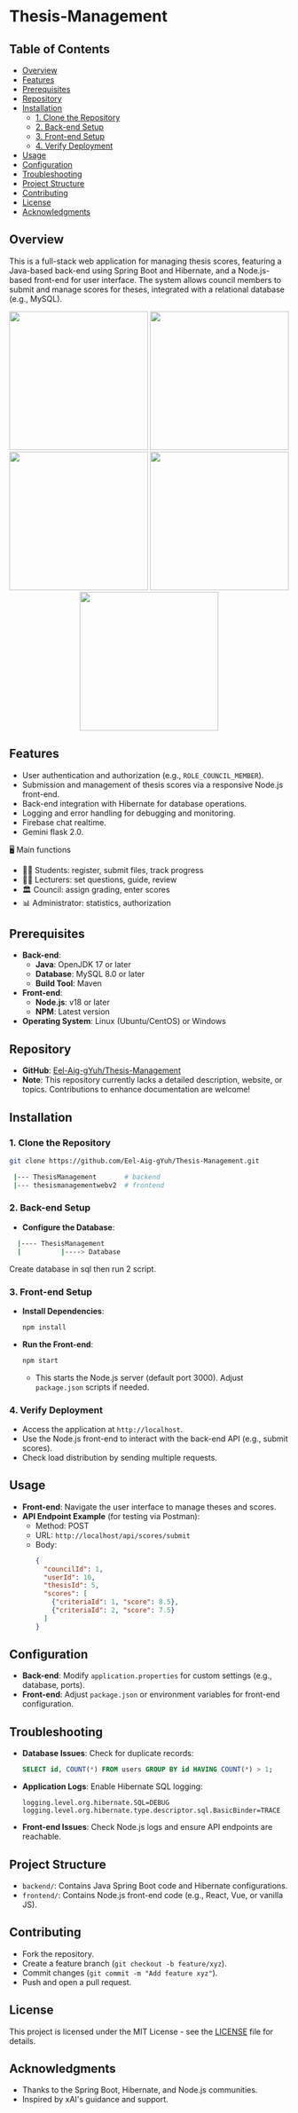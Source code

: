 # Thesis-Management

## Table of Contents
- [Overview](#overview)
- [Features](#features)
- [Prerequisites](#prerequisites)
- [Repository](#repository)
- [Installation](#installation)
  - [1. Clone the Repository](#1-clone-the-repository)
  - [2. Back-end Setup](#2-back-end-setup)
  - [3. Front-end Setup](#3-front-end-setup)
  - [4. Verify Deployment](#5-verify-deployment)
- [Usage](#usage)
- [Configuration](#configuration)
- [Troubleshooting](#troubleshooting)
- [Project Structure](#project-structure)
- [Contributing](#contributing)
- [License](#license)
- [Acknowledgments](#acknowledgments)

## Overview
This is a full-stack web application for managing thesis scores, featuring a Java-based back-end using Spring Boot and Hibernate, and a Node.js-based front-end for user interface. The system allows council members to submit and manage scores for theses, integrated with a relational database (e.g., MySQL). 
<p align="center">
  <img src="https://github.com/Eel-Aig-gYuh/Thesis-Management/blob/main/assert/Screenshot%202025-09-07%20154824.png" width="250" height="250"/>
  <img src="https://github.com/Eel-Aig-gYuh/Thesis-Management/blob/main/assert/Screenshot%202025-09-07%20154941.png" width="250" height="250"/>
  <img src="https://github.com/Eel-Aig-gYuh/Thesis-Management/blob/main/assert/Screenshot%202025-09-07%20155448.png" width="250" height="250"/>
  <img src="https://github.com/Eel-Aig-gYuh/Thesis-Management/blob/main/assert/Screenshot%202025-09-07%20155501.png" width="250" height="250"/>
  <img src="https://github.com/Eel-Aig-gYuh/Thesis-Management/blob/main/assert/Screenshot%202025-09-07%20155515.png" width="250" height="250"/>
</p>

## Features
- User authentication and authorization (e.g., `ROLE_COUNCIL_MEMBER`).
- Submission and management of thesis scores via a responsive Node.js front-end.
- Back-end integration with Hibernate for database operations.
- Logging and error handling for debugging and monitoring.
- Firebase chat realtime.
- Gemini flask 2.0.

🖥️ Main functions
- 👨‍🎓 Students: register, submit files, track progress
- 👩‍🏫 Lecturers: set questions, guide, review
- 🏛️ Council: assign grading, enter scores
- 📊 Administrator: statistics, authorization

## Prerequisites
- **Back-end**:
  - **Java**: OpenJDK 17 or later
  - **Database**: MySQL 8.0 or later
  - **Build Tool**: Maven
- **Front-end**:
  - **Node.js**: v18 or later
  - **NPM**: Latest version
- **Operating System**: Linux (Ubuntu/CentOS) or Windows

## Repository
- **GitHub**: [Eel-Aig-gYuh/Thesis-Management](https://github.com/Eel-Aig-gYuh/Thesis-Management)
- **Note**: This repository currently lacks a detailed description, website, or topics. Contributions to enhance documentation are welcome!

## Installation

### 1. Clone the Repository
```bash
git clone https://github.com/Eel-Aig-gYuh/Thesis-Management.git
```

```bash
 |--- ThesisManagement       # backend
 |--- thesismanagementwebv2  # frontend
```

### 2. Back-end Setup
- **Configure the Database**:
```bash
  |---- ThesisManagement
  |          |----> Database
```
Create database in sql then run 2 script.

### 3. Front-end Setup
- **Install Dependencies**:
  ```bash
  npm install
  ```
- **Run the Front-end**:
  ```bash
  npm start
  ```
  - This starts the Node.js server (default port 3000). Adjust `package.json` scripts if needed.

### 4. Verify Deployment
- Access the application at `http://localhost`.
- Use the Node.js front-end to interact with the back-end API (e.g., submit scores).
- Check load distribution by sending multiple requests.

## Usage
- **Front-end**: Navigate the user interface to manage theses and scores.
- **API Endpoint Example** (for testing via Postman):
  - Method: POST
  - URL: `http://localhost/api/scores/submit`
  - Body:
    ```json
    {
      "councilId": 1,
      "userId": 10,
      "thesisId": 5,
      "scores": [
        {"criteriaId": 1, "score": 8.5},
        {"criteriaId": 2, "score": 7.5}
      ]
    }
    ```

## Configuration
- **Back-end**: Modify `application.properties` for custom settings (e.g., database, ports).
- **Front-end**: Adjust `package.json` or environment variables for front-end configuration.

## Troubleshooting
- **Database Issues**: Check for duplicate records:
  ```sql
  SELECT id, COUNT(*) FROM users GROUP BY id HAVING COUNT(*) > 1;
  ```
- **Application Logs**: Enable Hibernate SQL logging:
  ```
  logging.level.org.hibernate.SQL=DEBUG
  logging.level.org.hibernate.type.descriptor.sql.BasicBinder=TRACE
  ```
- **Front-end Issues**: Check Node.js logs and ensure API endpoints are reachable.

## Project Structure
- `backend/`: Contains Java Spring Boot code and Hibernate configurations.
- `frontend/`: Contains Node.js front-end code (e.g., React, Vue, or vanilla JS).

## Contributing
- Fork the repository.
- Create a feature branch (`git checkout -b feature/xyz`).
- Commit changes (`git commit -m "Add feature xyz"`).
- Push and open a pull request.

## License
This project is licensed under the MIT License - see the [LICENSE](LICENSE) file for details.

## Acknowledgments
- Thanks to the Spring Boot, Hibernate, and Node.js communities.
- Inspired by xAI's guidance and support.
